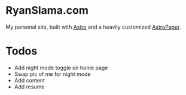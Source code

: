 # RyanSlama.com

My personal site, built with [Astro](https://astro.build/) and a heavily customized [AstroPaper](https://github.com/satnaing/astro-paper).

# Todos

- Add night mode toggle on home page
- Swap pic of me for night mode
- Add content
- Add resume
